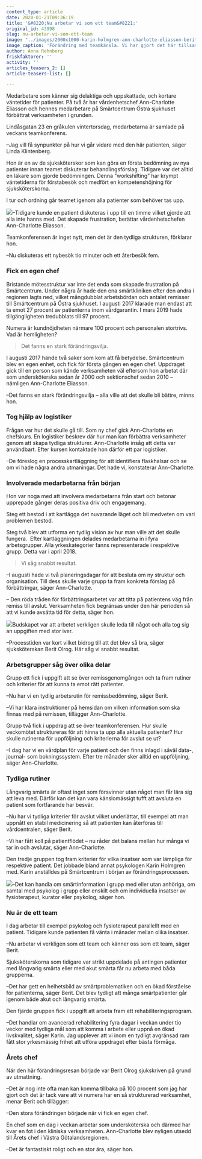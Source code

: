 ```yaml
---
content_type: article
date: 2020-01-21T09:36:19
title: '&#8220;Nu arbetar vi som ett team&#8221;'
original_id: 43998
slug: nu-arbetar-vi-som-ett-team
image: "../images/2000x1000-karin-holmgren-ann-charlotte-eliasson-berit-olrog-foto-anna-rehnberg.jpg"
image_caption: 'Förändring med teamkänsla. Vi har gjort det här tillsammans, säger Ann-Charlotte Eliasson, enhetschef på Smärtcentrum, Östra sjukhuset, här flankerad av Karin Holmgren, psykolog, och Berit Olrog, sjuksköterska. '
author: Anna Rehnberg
friskfaktorer: ''
activity: ''
articles_teasers_2: []
article-teasers-list: []

---
```


Medarbetare som känner sig delaktiga och uppskattade, och kortare väntetider för patienter. På två år har vårdenhetschef Ann-Charlotte Eliasson och hennes medarbetare på Smärtcentrum Östra sjukhuset förbättrat verksamheten i grunden.

Lindåsgatan 23 en gråkulen vintertorsdag, medarbetarna är samlade på veckans teamkonferens.

–Jag vill få synpunkter på hur vi går vidare med den här patienten, säger Linda Klintenberg.

Hon är en av de sjuksköterskor som kan göra en första bedömning av nya patienter innan teamet diskuterar behandlingsförslag. Tidigare var det alltid en läkare som gjorde bedömningen. Denna ”workshifting” har krympt väntetiderna för förstabesök och medfört en kompetenshöjning för sjuksköterskorna.

I tur och ordning går teamet igenom alla patienter som behöver tas upp.

[![](https://www.suntarbetsliv.se/wp-content/uploads/2020/01/200x220-ann-charlotte-eliasson-foto-anna-rehnberg.jpg)](https://www.suntarbetsliv.se/wp-content/uploads/2020/01/200x220-ann-charlotte-eliasson-foto-anna-rehnberg.jpg)–Tidigare kunde en patient diskuteras i upp till en timme vilket gjorde att alla inte hanns med. Det skapade frustration, berättar vårdenhetschefen Ann-Charlotte Eliasson.

Teamkonferensen är inget nytt, men det är den tydliga strukturen, förklarar hon.

–Nu diskuteras ett nybesök tio minuter och ett återbesök fem.

### Fick en egen chef

Bristande mötesstruktur var inte det enda som skapade frustration på Smärtcentrum. Under några år hade den ena smärtkliniken efter den andra i regionen lagts ned, vilket mångdubblat arbetsbördan och antalet remisser till Smärtcentrum på Östra sjukhuset. I augusti 2017 klarade man endast att ta emot 27 procent av patienterna inom vårdgarantin. I mars 2019 hade tillgängligheten tredubblats till 97 procent.

Numera är kundnöjdheten närmare 100 procent och personalen stortrivs. Vad är hemligheten?

> Det fanns en stark förändringsvilja.

I augusti 2017 hände två saker som kom att få betydelse. Smärtcentrum blev en egen enhet, och fick för första gången en egen chef. Uppdraget gick till en person som kände verksamheten väl eftersom hon arbetat där som undersköterska sedan år 2000 och sektionschef sedan 2010 – nämligen Ann-Charlotte Eliasson.

–Det fanns en stark förändringsvilja – alla ville att det skulle bli bättre, minns hon.

### Tog hjälp av logistiker

Frågan var hur det skulle gå till. Som ny chef gick Ann-Charlotte en chefskurs. En logistiker beskrev där hur man kan förbättra verksamheter genom att skapa tydliga strukturer. Ann-Charlotte insåg att detta var användbart. Efter kursen kontaktade hon därför ett par logistiker.

–De föreslog en processkartläggning för att identifiera flaskhalsar och se om vi hade några andra utmaningar. Det hade vi, konstaterar Ann-Charlotte.

### Involverade medarbetarna från början

Hon var noga med att involvera medarbetarna från start och betonar upprepade gånger deras positiva driv och engagemang.

Steg ett bestod i att kartlägga det nuvarande läget och bli medveten om vari problemen bestod.

Steg två blev att utforma en tydlig vision av hur man ville att det skulle fungera.  Efter kartläggningen delades medarbetarna in i fyra arbetsgrupper. Alla yrkeskategorier fanns representerade i respektive grupp. Detta var i april 2018.

> Vi såg snabbt resultat.

–I augusti hade vi två planeringsdagar för att besluta om ny struktur och organisation. Till dess skulle varje grupp ta fram konkreta förslag på förbättringar, säger Ann-Charlotte.

– Den röda tråden för förbättringsarbetet var att titta på patientens väg från remiss till avslut. Verksamheten fick begränsas under den här perioden så att vi kunde avsätta tid för detta, säger hon.

[![](https://www.suntarbetsliv.se/wp-content/uploads/2020/01/200x220-berit-olrog-foto-anna-rehnberg.jpg)](https://www.suntarbetsliv.se/wp-content/uploads/2020/01/200x220-berit-olrog-foto-anna-rehnberg.jpg)Budskapet var att arbetet verkligen skulle leda till något och alla tog sig an uppgiften med stor iver.

–Processtiden var kort vilket bidrog till att det blev så bra, säger sjuksköterskan Berit Olrog. Här såg vi snabbt resultat.

### Arbetsgrupper såg över olika delar

Grupp ett fick i uppgift att se över remissgenomgången och ta fram rutiner och kriterier för att kunna ta emot rätt patienter.

–Nu har vi en tydlig arbetsrutin för remissbedömning, säger Berit.

–Vi har klara instruktioner på hemsidan om vilken information som ska finnas med på remissen, tillägger Ann-Charlotte.

Grupp två fick i uppdrag att se över teamkonferensen. Hur skulle veckomötet struktureras för att hinna ta upp alla aktuella patienter? Hur skulle rutinerna för uppföljning och kriterierna för avslut se ut?

–I dag har vi en vårdplan för varje patient och den finns inlagd i såväl data-, journal- som bokningssystem. Efter tre månader sker alltid en uppföljning, säger Ann-Charlotte.

### Tydliga rutiner

Långvarig smärta är oftast inget som försvinner utan något man får lära sig att leva med. Därför kan det kan vara känslomässigt tufft att avsluta en patient som fortfarande har besvär.

–Nu har vi tydliga kriterier för avslut vilket underlättar, till exempel att man uppnått en stabil medicinering så att patienten kan återföras till vårdcentralen, säger Berit.

–Vi har fått koll på patientflödet – nu råder det balans mellan hur många vi tar in och avslutar, säger Ann-Charlotte.

Den tredje gruppen tog fram kriterier för vilka insatser som var lämpliga för respektive patient. Det jobbade bland annat psykologen Karin Holmgren med. Karin anställdes på Smärtcentrum i början av förändringsprocessen.

[![](https://www.suntarbetsliv.se/wp-content/uploads/2020/01/200x220-karin-holmgren-foto-anna-rehnberg.jpg)](https://www.suntarbetsliv.se/wp-content/uploads/2020/01/200x220-karin-holmgren-foto-anna-rehnberg.jpg)–Det kan handla om smärtinformation i grupp med eller utan anhöriga, om samtal med psykolog i grupp eller enskilt och om individuella insatser av fysioterapeut, kurator eller psykolog, säger hon.

### Nu är de ett team

I dag arbetar till exempel psykolog och fysioterapeut parallellt med en patient. Tidigare kunde patienten få vänta i månader mellan olika insatser.

–Nu arbetar vi verkligen som ett team och känner oss som ett team, säger Berit.

Sjuksköterskorna som tidigare var strikt uppdelade på antingen patienter med långvarig smärta eller med akut smärta får nu arbeta med båda grupperna.

–Det har gett en helhetsbild av smärtproblematiken och en ökad förståelse för patienterna, säger Berit. Det blev tydligt att många smärtpatienter går igenom både akut och långvarig smärta.

Den fjärde gruppen fick i uppgift att arbeta fram ett rehabiliteringsprogram.

–Det handlar om avancerad rehabilitering fyra dagar i veckan under tio veckor med tydliga mål som att komma i arbete eller uppnå en ökad livskvalitet, säger Karin. Jag upplever att vi inom en tydligt avgränsad ram fått stor yrkesmässig frihet att utföra uppdraget efter bästa förmåga.

### Årets chef

När den här förändringsresan började var Berit Olrog sjukskriven på grund av utmattning.

–Det är nog inte ofta man kan komma tillbaka på 100 procent som jag har gjort och det är tack vare att vi numera har en så strukturerad verksamhet, menar Berit och tillägger:

–Den stora förändringen började när vi fick en egen chef.

En chef som en dag i veckan arbetar som undersköterska och därmed har kvar en fot i den kliniska verksamheten. Ann-Charlotte blev nyligen utsedd till Årets chef i Västra Götalandsregionen.

–Det är fantastiskt roligt och en stor ära, säger hon.

